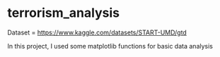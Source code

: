 # terrorism_analysis

Dataset = https://www.kaggle.com/datasets/START-UMD/gtd

In this project, I used some matplotlib functions for basic data analysis
